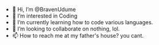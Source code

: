 - 👋 Hi, I’m @BravenUdume
- 👀 I’m interested in Coding
- 🌱 I’m currently learning how to code various languages.
- 💞️ I’m looking to collaborate on nothing, lol.
- 📫 How to reach me at my father's house? you cant.

<!---
BravenUdume/BravenUdume is a ✨ special ✨ repository because its `README.md` (this file) appears on your GitHub profile.
You can click the Preview link to take a look at your changes.
--->
